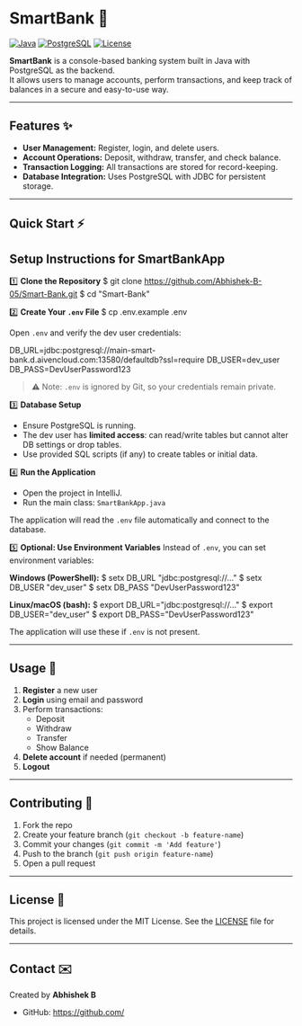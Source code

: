 # SmartBank 🏦

[![Java](https://img.shields.io/badge/Java-17-blue?logo=java&logoColor=white)](https://www.java.com/) 
[![PostgreSQL](https://img.shields.io/badge/PostgreSQL-15-blue?logo=postgresql&logoColor=white)](https://www.postgresql.org/) 
[![License](https://img.shields.io/badge/License-MIT-green)](LICENSE)

**SmartBank** is a console-based banking system built in Java with PostgreSQL as the backend.  
It allows users to manage accounts, perform transactions, and keep track of balances in a secure and easy-to-use way.

---

## Features ✨

- **User Management:** Register, login, and delete users.
- **Account Operations:** Deposit, withdraw, transfer, and check balance.
- **Transaction Logging:** All transactions are stored for record-keeping.
- **Database Integration:** Uses PostgreSQL with JDBC for persistent storage.

---

## Quick Start ⚡

## Setup Instructions for SmartBankApp

1️⃣ **Clone the Repository**
$ git clone https://github.com/Abhishek-B-05/Smart-Bank.git
$ cd "Smart-Bank"

2️⃣ **Create Your `.env` File**
$ cp .env.example .env

Open `.env` and verify the dev user credentials:

DB_URL=jdbc:postgresql://main-smart-bank.d.aivencloud.com:13580/defaultdb?ssl=require
DB_USER=dev_user
DB_PASS=DevUserPassword123

> ⚠️ Note: `.env` is ignored by Git, so your credentials remain private.

3️⃣ **Database Setup**
- Ensure PostgreSQL is running.
- The dev user has **limited access**: can read/write tables but cannot alter DB settings or drop tables.
- Use provided SQL scripts (if any) to create tables or initial data.

4️⃣ **Run the Application**
- Open the project in IntelliJ.
- Run the main class: `SmartBankApp.java`

The application will read the `.env` file automatically and connect to the database.

5️⃣ **Optional: Use Environment Variables**
Instead of `.env`, you can set environment variables:

**Windows (PowerShell):**
$ setx DB_URL "jdbc:postgresql://..."
$ setx DB_USER "dev_user"
$ setx DB_PASS "DevUserPassword123"

**Linux/macOS (bash):**
$ export DB_URL="jdbc:postgresql://..."
$ export DB_USER="dev_user"
$ export DB_PASS="DevUserPassword123"

The application will use these if `.env` is not present.


---

## Usage 📝

1. **Register** a new user  
2. **Login** using email and password  
3. Perform transactions:
   - Deposit
   - Withdraw
   - Transfer
   - Show Balance  
4. **Delete account** if needed (permanent)  
5. **Logout**  


---

## Contributing 🤝

1. Fork the repo  
2. Create your feature branch (`git checkout -b feature-name`)  
3. Commit your changes (`git commit -m 'Add feature'`)  
4. Push to the branch (`git push origin feature-name`)  
5. Open a pull request  

---

## License 📄

This project is licensed under the MIT License. See the [LICENSE](LICENSE) file for details.

---

## Contact ✉️

Created by **Abhishek B**  
- GitHub: [https://github.com/<your-username>](https://github.com/<your-username>)

